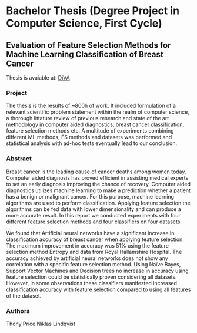 # Bachelor Thesis (Degree Project in Computer Science, First Cycle)

## Evaluation of Feature Selection Methods for Machine Learning Classification of Breast Cancer

Thesis is avaiable at: [DiVA](http://www.diva-portal.org/smash/record.jsf?pid=diva2%3A1213427&dswid=-2952)

### Project

The thesis is the results of ~800h of work. It included formulation of a relevant scientific problem statement within the realm of computer science, a thorough littature review of previous research and state of the art methodology in computer aided diagnostics, breast cancer classification, feature selection methods etc. A multitude of experiments combining different ML methods, FS methods and datasets was performed and statistical analysis with ad-hoc tests eventually lead to our conclusion. 

### Abstract

Breast cancer is the leading cause of cancer deaths among women today. Computer aided diagnosis has proved efficient in assisting medical experts to set an early diagnosis improving the chance of recovery. Computer aided diagnostics utilizes machine learning to make a prediction whether a patient has a benign or malignant cancer. For this purpose, machine learning algorithms are used to perform classification. Applying feature selection the algorithms can be fed data with lower dimensionality and can produce a more accurate result. In this report we conducted experiments with four different feature selection methods and four classifiers on four datasets.

We found that Artificial neural networks have a significant increase in classification accuracy of breast cancer when applying feature selection. The maximum improvement in accuracy was 51% using the feature selection method Entropy and data from Royal Hallamshire Hospital. The accuracy achieved by artificial neural networks does not show any correlation with a specific feature selection method. Using Naïve Bayes, Support Vector Machines and Decision trees no increase in accuracy using feature selection could be statistically proven considering all datasets. However, in some observations these classifiers manifested increased classification accuracy with feature selection compared to using all features of the dataset.

### Authors

Thony Price
Niklas Lindqvist
